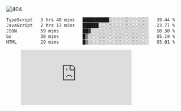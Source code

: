 ![404](https://user-images.githubusercontent.com/378023/89412096-6f759d80-d761-11ea-8c57-84b30ef3f2b1.png)

<!--START_SECTION:waka-->

```txt
TypeScript   3 hrs 48 mins   ██████████░░░░░░░░░░░░░░░   39.44 %
JavaScript   2 hrs 17 mins   ██████░░░░░░░░░░░░░░░░░░░   23.77 %
JSON         59 mins         ██▓░░░░░░░░░░░░░░░░░░░░░░   10.30 %
Go           30 mins         █▒░░░░░░░░░░░░░░░░░░░░░░░   05.19 %
HTML         29 mins         █▒░░░░░░░░░░░░░░░░░░░░░░░   05.01 %
```

<!--END_SECTION:waka-->
<figure><embed src="https://wakatime.com/share/@018b853e-267a-435d-a858-33e2b098b9d7/f3c3aa68-553a-4373-a9f9-2d456f62f780.svg"></embed></figure>
